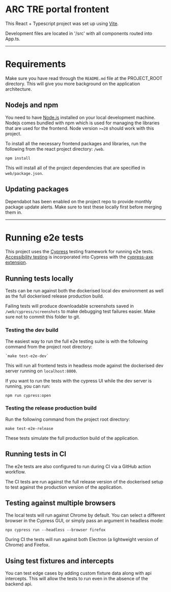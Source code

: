 # ARC TRE portal frontent

This React + Typescript project was set up using [Vite](https://vitejs.dev/guide/why.html).

Development files are located in '/src' with all components routed into App.ts.

---

# Requirements

Make sure you have read through the `README.md` file at the PROJECT_ROOT directory. This will give you more background on the application architecture.

## Nodejs and npm

You need to have [Node.js](https://nodejs.org/en/download/) installed on your local development machine. Nodejs comes bundled with npm which is used for managing the libraries that are used for the frontend. Node version `>=20` should work with this project.

To install all the necessary frontend packages and libraries, run the following from the react project directory: `/web`.

```shell script
npm install
```

This will install all of the project dependencies that are specified in `web/package.json`.

## Updating packages

Dependabot has been enabled on the project repo to provide monthly package update alerts. Make sure to test these locally first before merging them in.

---

# Running e2e tests

This project uses the [Cypress](https://www.cypress.io/) testing framework for running e2e tests. [Accessibility testing](https://docs.cypress.io/app/guides/accessibility-testing) is incorporated into Cypress with the [cypress-axe extension](https://www.npmjs.com/package/cypress-axe).

## Running tests locally

Tests can be run against both the dockerised local dev environment as well as the full dockerised release production build.

Failing tests will produce downloadable screenshots saved in `/web/cypress/screenshots` to make debugging test failures easier. Make sure not to commit this folder to git.

### Testing the dev build

The easiest way to run the full e2e testing suite is with the following command from the project root directory:

```
`make test-e2e-dev`
```

This will run all frontend tests in headless mode against the dockerised dev server running on `localhost:8000`.

If you want to run the tests with the cypress UI while the dev server is running, you can run:

```shell script
npm run cypress:open
```

### Testing the release production build

Run the following command from the project root directory:

```
make test-e2e-release
```

These tests simulate the full production build of the application.

## Running tests in CI

The e2e tests are also configured to run during CI via a GitHub action workflow.

The CI tests are run against the full release version of the dockerised setup to test against the production version of the application.

## Testing against multiple browsers

The local tests will run against Chrome by default. You can select a different browser in the Cypress GUI, or simply pass an argument in headless mode:

```
npx cypress run --headless --browser firefox
```

During CI the tests will run against both Electron (a lightweight version of Chrome) and Firefox.

## Using test fixtures and intercepts

You can test edge cases by adding custom fixture data along with api intercepts. This will allow the tests to run even in the absence of the backend api.
